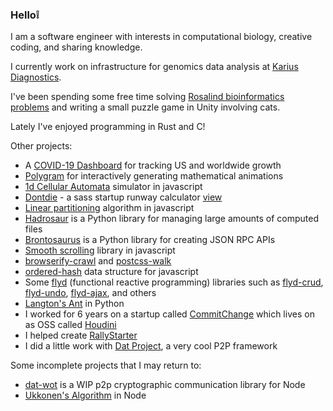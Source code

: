 ### Hello:grey_exclamation:

I am a software engineer with interests in computational biology, creative coding, and sharing knowledge.

I currently work on infrastructure for genomics data analysis at [Karius Diagnostics](https://kariusdx.com).

I've been spending some free time solving [Rosalind bioinformatics problems](http://rosalind.info/users/jayrbolton/) and writing a small puzzle game in Unity involving cats.

Lately I've enjoyed programming in Rust and C!

Other projects:

* A [COVID-19 Dashboard](https://github.com/jayrbolton/covid19-growth-dashboard) for tracking US and worldwide growth
* [Polygram](https://www.jayrbolton.com/polygram/#eJyNkctqwzAQRX/FDBScVgljk0DRrl203XSTQh8EL1RbxiLCCpJCmob8e0eyHJxdF0Zz53E8ujrBAfg9IoMuna0DDt9a1FtgUJPYbKAGViBWFQMZEidogZ+gE+5JaQ28FdpJFvTaeOGV6YF7ux9Sb96arZwmtvIwlbXQqXxmsAtgp5rwHyjDBmanolghqR8Klhii4yVqaYe1bICXcX1Sz1ZKWiGpR72Xk+KD3nUCeMHAxc3iKJQRNWTS+FVugOAoEwRehe8WTvU5LhCxyG4z7/IZHfkKs3mmZrML4UM1njwuSZMB79J6RTefMtKoom/AxWFqfjFW/Zre/6c9uDmBF9kdddxky7F2xZpWrWiU6IPTCRyh8U7jZUJXeGD5Ga0Y4i+K6eGCYVocpZ0jnKvzHyNIru4=) for interactively generating mathematical animations
* [1d Cellular Automata](http://www.jayrbolton.com/elementary_cellular_automata/#) simulator in javascript
* [Dontdie](https://github.com/jayrbolton/dontdie) - a sass startup runway calculator [view](http://www.jayrbolton.com/dontdie/?burn=50000&cash=300000&churn=2&cpa=500&perc=1&rev=300&sales=12&tot=15000)
* [Linear partitioning](https://github.com/jayrbolton/linear-partitioning) algorithm in javascript
* [Hadrosaur](https://github.com/jayrbolton/hadrosaur) is a Python library for managing large amounts of computed files
* [Brontosaurus](https://github.com/jayrbolton/brontosaurus) is a Python library for creating JSON RPC APIs
* [Smooth scrolling](https://github.com/jayrbolton/anchor-hash-scroll) library in javascript
* [browserify-crawl](https://github.com/jayrbolton/browserify-crawl) and [postcss-walk](https://github.com/jayrbolton/postcss-walk)
* [ordered-hash](https://github.com/jayrbolton/ordered-hash) data structure for javascript
* Some [flyd](https://github.com/paldepind/flyd) (functional reactive programming) libraries such as [flyd-crud](https://github.com/jayrbolton/flyd-crud), [flyd-undo](https://github.com/jayrbolton/flyd-undo), [flyd-ajax](https://github.com/jayrbolton/flyd-ajax), and others
* [Langton's Ant](https://github.com/jayrbolton/langtonsant) in Python
* I worked for 6 years on a startup called [CommitChange](http://commitchange.com/) which lives on as OSS called [Houdini](https://github.com/houdiniproject/)
* I helped create [RallyStarter](https://rallystarter.com/)
* I did a little work with [Dat Project](https://dat.foundation/), a very cool P2P framework

Some incomplete projects that I may return to:

* [dat-wot](https://github.com/jayrbolton/dat-wot) is a WIP p2p cryptographic communication library for Node
* [Ukkonen's Algorithm](https://github.com/jayrbolton/node-suffix-tree) in Node
